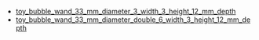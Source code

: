 * [toy_bubble_wand_33_mm_diameter_3_width_3_height_12_mm_depth](toy_bubble_wand_33_mm_diameter_3_width_3_height_12_mm_depth)
* [toy_bubble_wand_33_mm_diameter_double_6_width_3_height_12_mm_depth](toy_bubble_wand_33_mm_diameter_double_6_width_3_height_12_mm_depth)

